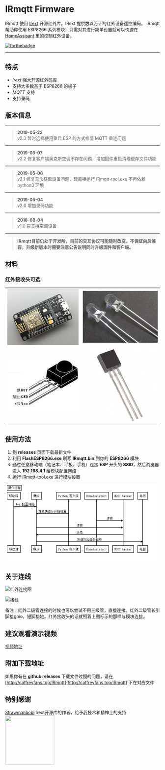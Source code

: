 ﻿# IRmqtt Firmware

IRmqtt 使用 [Irext](https://github.com/irext/irext-core) 开源红外库，IRext 提供数以万计的红外设备遥控编码。
IRmqtt 帮助你使用 ESP8266 系列模块，只需对其进行简单设置就可以快速在 [HomeAssisant](https://www.home-assistant.io) 里的控制红外设备。

[![forthebadge](https://forthebadge.com/images/badges/built-with-love.svg)](https://forthebadge.com)

---

## 特点

* *Irext* 强大开源红外码库
* 支持大多数基于 ESP8266 的板子
* *MQTT* 支持
* 支持录码

## 版本信息
---
> **2019-05-22**<br />
> v2.3 暂时选择使用重启 ESP 的方式修复 MQTT 重连问题

---
> **2019-05-07**<br />
> v2.2 修复客户端奥克斯空调不存在问题，增加固件重启清理缓存文件功能

---
> **2019-05-06**<br />
> v2.1 修复无法获取设备问题，现直接运行 IRmqtt-tool.exe 不再依赖 python3 环境

---
> **2019-05-04**<br />
> v2.0 增加录码功能  

---
> **2018-08-04**<br />
> v1.0 只支持空调设备  

---
> **IRmqtt目前仍处于开发阶，目前的交互协议可能随时改变，不保证向后兼容，升级新版本时需要注意公告说明同时升级固件和客户端。**

## 材料
### 红外接收头可选
|||
|---|---|
|![Nodemcu](src/nodemcu.jpg) | ![红外二级管](src/ir_led.jpg) |
![红外接收头](src/ir_receiver.jpg) | ![三级管](src/transistor.jpg) |


## 使用方法

1. 到 **releases** 页面下载最新文件
2. 利用 **FlashESP8266.exe** 刷写 **IRmqtt.bin** 到你的 **ESP8266** 模块
3. 通过任意移动端（笔记本、平板、手机）连接 **ESP** 开头的 **SSID**，然后浏览器进入 **192.168.4.1** 给模块配置网络
4. 运行 IRmqtt-tool.exe 进行模块设置

![时序图](src/sequence.jpg)

## 关于连线
![红外连接图](https://camo.githubusercontent.com/8b4e10e4d829d417cc29a5d5a563f650fb4beabf/687474703a2f2f667269747a696e672e6f72672f6d656469612f667269747a696e672d7265706f2f70726f6a656374732f652f657370383236362d69722d7472616e736d69747465722f696d616765732f49522532305472616e736d69747465725f62622e706e67)

![接线](https://raw.githubusercontent.com/Caffreyfans/IRmqtt/dev/src/connect.jpg)

备注：红外二级管连接的时候也可以尝试不用三级管，直接连接。红外二级管长引脚接gpio，短脚接地。红外接收头的话就照着上图标示的那样与模块连接。

## 建议观看演示视频
[视频地址](https://www.bilibili.com/video/av51492029/)

## 附加下载地址
如果你有在 **github releases** 下载文件过慢的问题，请在 [http://caffreyfans.top/IRmqtt](http://caffreyfans.top/IRmqtt) 下在对应文件

## 特别感谢
[Strawmanbobi](https://github.com/strawmanbobi) Irext开源库的作者，给予我技术和精神上的支持
<img src="http://irext.net/images/bobi_qr.png" align="left" height="160" width="160">
